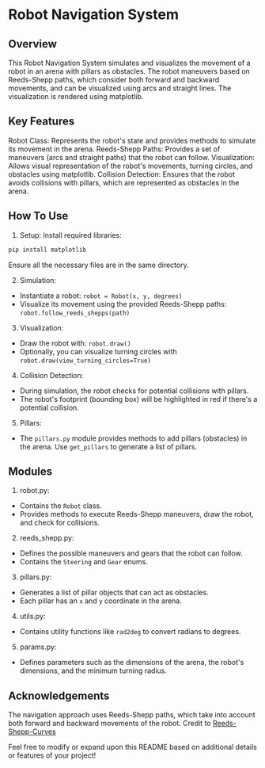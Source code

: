 # **Robot Navigation System**

## Overview
This Robot Navigation System simulates and visualizes the movement of a robot in an arena with pillars as obstacles. The robot maneuvers based on Reeds-Shepp paths, which consider both forward and backward movements, and can be visualized using arcs and straight lines. The visualization is rendered using matplotlib.

## Key Features
Robot Class: Represents the robot's state and provides methods to simulate its movement in the arena.
Reeds-Shepp Paths: Provides a set of maneuvers (arcs and straight paths) that the robot can follow.
Visualization: Allows visual representation of the robot's movements, turning circles, and obstacles using matplotlib.
Collision Detection: Ensures that the robot avoids collisions with pillars, which are represented as obstacles in the arena.

## How To Use
1. Setup:
Install required libraries:
```bash
pip install matplotlib
```
Ensure all the necessary files are in the same directory.

2. Simulation:
- Instantiate a robot: `robot = Robot(x, y, degrees)`
- Visualize its movement using the provided Reeds-Shepp paths: `robot.follow_reeds_shepps(path)`


3. Visualization:
- Draw the robot with: `robot.draw()`
- Optionally, you can visualize turning circles with `robot.draw(view_turning_circles=True)`

4. Collision Detection:
- During simulation, the robot checks for potential collisions with pillars.
- The robot's footprint (bounding box) will be highlighted in red if there's a potential collision.

5. Pillars:
- The `pillars.py` module provides methods to add pillars (obstacles) in the arena. Use `get_pillars` to generate a list of pillars.

## Modules
1. robot.py:
- Contains the `Robot` class.
- Provides methods to execute Reeds-Shepp maneuvers, draw the robot, and check for collisions.

2. reeds_shepp.py:
- Defines the possible maneuvers and gears that the robot can follow.
- Contains the `Steering` and `Gear` enums.
 
3. pillars.py:
- Generates a list of pillar objects that can act as obstacles.
- Each pillar has an `x` and `y` coordinate in the arena.

4. utils.py:
- Contains utility functions like `rad2deg` to convert radians to degrees.

5. params.py:
- Defines parameters such as the dimensions of the arena, the robot's dimensions, and the minimum turning radius.
  
## Acknowledgements
The navigation approach uses Reeds-Shepp paths, which take into account both forward and backward movements of the robot.
Credit to [Reeds-Shepp-Curves](https://github.com/nathanlct/reeds-shepp-curves)

Feel free to modify or expand upon this README based on additional details or features of your project!